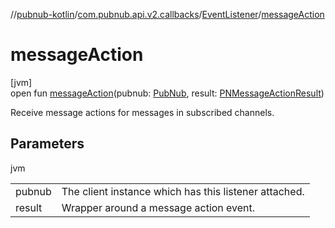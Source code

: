 //[pubnub-kotlin](../../../index.md)/[com.pubnub.api.v2.callbacks](../index.md)/[EventListener](index.md)/[messageAction](message-action.md)

# messageAction

[jvm]\
open fun [messageAction](message-action.md)(pubnub: [PubNub](../../com.pubnub.api/-pub-nub/index.md), result: [PNMessageActionResult](../../com.pubnub.api.models.consumer.pubsub.message_actions/-p-n-message-action-result/index.md))

Receive message actions for messages in subscribed channels.

## Parameters

jvm

| | |
|---|---|
| pubnub | The client instance which has this listener attached. |
| result | Wrapper around a message action event. |
